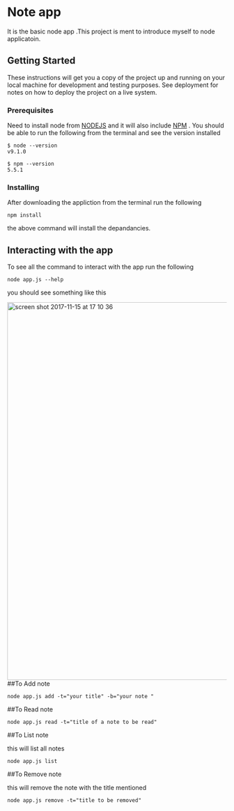# Note app

It is the basic node app .This project is ment to introduce myself to node applicatoin.

## Getting Started

These instructions will get you a copy of the project up and running on your local machine for development and testing purposes. See deployment for notes on how to deploy the project on a live system.

### Prerequisites

Need to install node from [NODEJS](https://nodejs.org/en/) and it will also include [NPM](https://www.npmjs.com/) .
You should be able to run the following from the terminal and see the version installed 

```
$ node --version
v9.1.0

$ npm --version
5.5.1

```

### Installing

After downloading the appliction from the terminal run the following 

```
npm install
```

the above command will install the depandancies.


## Interacting with the app
To see all the command to interact with the app run the following 

```
node app.js --help
```
you should see something like this

<img width="868" alt="screen shot 2017-11-15 at 17 10 36" src="https://user-images.githubusercontent.com/1522565/32850608-4d77c89c-ca3b-11e7-8b9a-501033ee8274.png">
##To Add note


```
node app.js add -t="your title" -b="your note "
```


##To Read note


```
node app.js read -t="title of a note to be read"
```

##To List note

this will list all notes 

```
node app.js list
```

##To Remove note

this will remove the note with the title mentioned  

```
node app.js remove -t="title to be removed"
```




